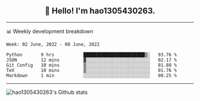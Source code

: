 <h2 align="center">👋 Hello! I'm hao1305430263.</h2>


---- 
📊 Weekly development breakdown

<!--START_SECTION:waka-->
```text
Week: 02 June, 2022 - 08 June, 2022

Python       9 hrs           ███████████████████████▒░   93.76 % 
JSON         12 mins         ▓░░░░░░░░░░░░░░░░░░░░░░░░   02.17 % 
Git Config   10 mins         ▒░░░░░░░░░░░░░░░░░░░░░░░░   01.88 % 
TeX          10 mins         ▒░░░░░░░░░░░░░░░░░░░░░░░░   01.76 % 
Markdown     1 min           ░░░░░░░░░░░░░░░░░░░░░░░░░   00.25 % 
```
<!--END_SECTION:waka-->
----
![hao1305430263's Github stats](https://github-readme-stats.vercel.app/api?username=hao1305430263&show_icons=true)


<!--
**hao1305430263/hao1305430263** is a ✨ _special_ ✨ repository because its `README.md` (this file) appears on your GitHub profile.

Here are some ideas to get you started:

- 🔭 I’m currently working on ...
- 🌱 I’m currently learning ...
- 👯 I’m looking to collaborate on ...
- 🤔 I’m looking for help with ...
- 💬 Ask me about ...
- 📫 How to reach me: ...
- 😄 Pronouns: ...
- ⚡ Fun fact: ...
-->
